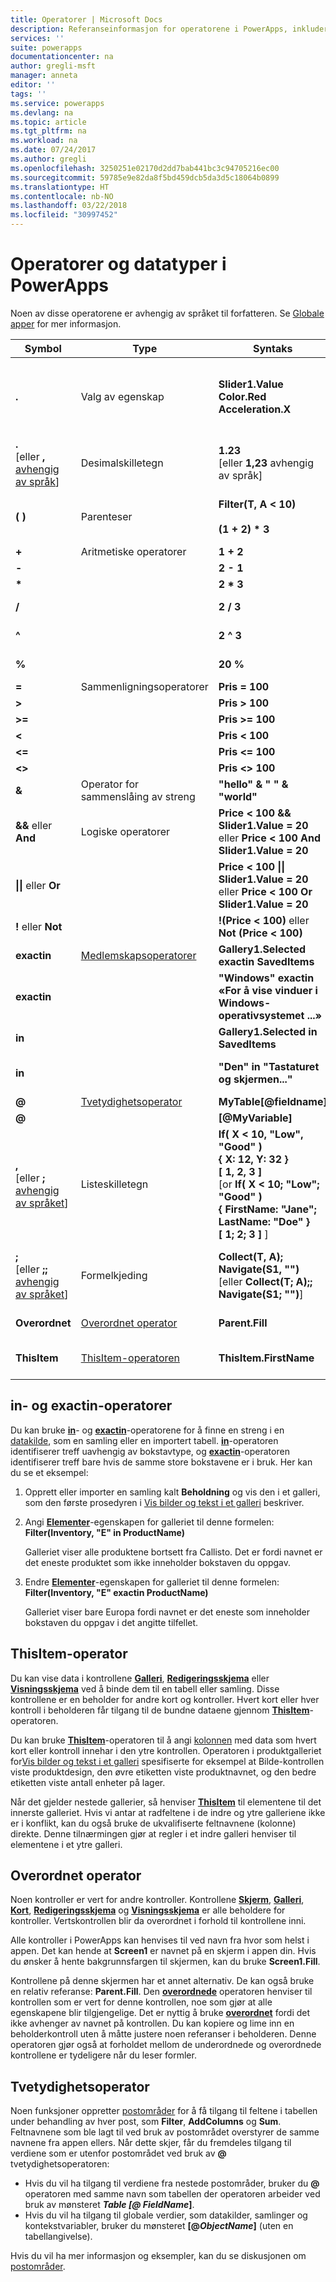 ```yaml
---
title: Operatorer | Microsoft Docs
description: Referanseinformasjon for operatorene i PowerApps, inkludert syntaks og eksempler
services: ''
suite: powerapps
documentationcenter: na
author: gregli-msft
manager: anneta
editor: ''
tags: ''
ms.service: powerapps
ms.devlang: na
ms.topic: article
ms.tgt_pltfrm: na
ms.workload: na
ms.date: 07/24/2017
ms.author: gregli
ms.openlocfilehash: 3250251e02170d2dd7bab441bc3c94705216ec00
ms.sourcegitcommit: 59785e9e82da8f5bd459dcb5da3d5c18064b0899
ms.translationtype: HT
ms.contentlocale: nb-NO
ms.lasthandoff: 03/22/2018
ms.locfileid: "30997452"
---
```

# <a name="operators-and-data-types-in-powerapps"></a>Operatorer og datatyper i PowerApps
Noen av disse operatorene er avhengig av språket til forfatteren.  Se [Globale apper](../global-apps.md) for mer informasjon.

| Symbol | Type | Syntaks | Beskrivelse |
| --- | --- | --- | --- |
| **.** |Valg av egenskap |**Slider1.Value<br>Color.Red<br>Acceleration.X** |Henter en egenskap fra en [tabell](../working-with-tables.md), kontroll, et [signal](signals.md) eller en opplisting.  Hvis du ønsker bakoverkompatibilitet, kan også **!** brukes. |
| **.**<br>[eller **,** [avhengig av språk](../global-apps.md)] |Desimalskilletegn |**1.23**<br>[eller **1,23** avhengig av språk] |Skilletegn mellom hele tall og delvise tall.  Tegnet er avhengig av språket. |
| **( )** |Parenteser |**Filter(T, A &lt; 10)**<br><br>**(1 + 2) * 3** |Fremtvinger prioritert rekkefølge, og grupperer deluttrykk i et større uttrykk |
| **+** |Aritmetiske operatorer |**1 + 2** |Addisjon |
| **-** |&nbsp; |**2 - 1** |Subtraksjon og tegn |
| **\*** |&nbsp; |**2 * 3** |Multiplikasjon |
| **/** |&nbsp; |**2 / 3** |Divisjon (se også **[Mod](function-mod.md)**-funksjonen) |
| **^** |&nbsp; |**2 ^ 3** |Eksponentiering, tilsvarer **[Power](function-numericals.md)**-funksjonen |
| **%** |&nbsp; |**20 %** |Prosent (tilsvarer &quot;* 1/100&quot;) |
| **=** |Sammenligningsoperatorer |**Pris = 100** |Er lik |
| **&gt;** |&nbsp; |**Pris &gt; 100** |Mer enn |
| **&gt;=** |&nbsp; |**Pris &gt;= 100** |Større enn eller lik |
| **&lt;** |&nbsp; |**Pris &lt; 100** |Mindre enn |
| **&lt;=** |&nbsp; |**Pris &lt;= 100** |Mindre enn eller lik |
| **&lt;&gt;** |&nbsp; |**Pris &lt;&gt; 100** |Ikke lik |
| **&amp;** |Operator for sammenslåing av streng |**&quot;hello&quot; &amp; &quot; &quot; &amp; &quot;world&quot;** |Gjør at flere strenger vises kontinuerlig |
| **&amp;&amp;** eller **And** |Logiske operatorer |**Price &lt; 100 &amp;&amp; Slider1.Value = 20**<br>eller **Price &lt; 100 And Slider1.Value = 20** |Logisk forbindelse, tilsvarer **[And](function-logicals.md)**-funksjonen |
| **&#124;&#124;** eller **Or** |&nbsp; |**Price &lt; 100 &#124;&#124; Slider1.Value = 20** eller **Price &lt; 100 Or Slider1.Value = 20** |Logisk disjunksjon, tilsvarer **[Or](function-logicals.md)**-funksjonen |
| **!** eller **Not** |&nbsp; |**!(Price &lt; 100)** eller **Not (Price &lt; 100)** |Logisk negasjon, tilsvarer **[Not](function-logicals.md)**-funksjonen |
| **exactin** |[Medlemskapsoperatorer](#in-and-exactin-operators) |**Gallery1.Selected exactin SavedItems** |Tilhører en [samling](../working-with-data-sources.md#collections) eller en tabell |
| **exactin** |&nbsp; |**&quot;Windows&quot; exactin «For å vise vinduer i Windows-operativsystemet ...»** |Delstreng-test (skiller mellom små og store bokstaver) |
| **in** |&nbsp; |**Gallery1.Selected in SavedItems** |Tilhører en samling eller en tabell |
| **in** |&nbsp; |**&quot;Den&quot; in &quot;Tastaturet og skjermen...&quot;** |Delstreng-test (skiller ikke mellom små og store bokstaver) |
| **@** |[Tvetydighetsoperator](#disambiguation-operator) |**MyTable[@fieldname]** |Felttvetydighet |
| **@** |&nbsp; |**[@MyVariable]** |Global tvetydighet |
| **,**<br>[eller **;** [avhengig av språket](../global-apps.md)] |Listeskilletegn |**If( X < 10, "Low", "Good" )**<br>**{ X: 12, Y: 32 }**<br>**[ 1, 2, 3 ]**<br>[or **If( X < 10; "Low"; "Good" )<br>{ FirstName: "Jane"; LastName: "Doe" }<br>[ 1; 2; 3 ]** ] |Adskiller: <ul><li>argumenter i funksjonsoppkallinger</li><li>felter i en [post](../working-with-tables.md#elements-of-a-table)</li><li>poster i en [verditabell](../working-with-tables.md#inline-syntax)</li></ul>.  Tegnene er avhengig av språket. |
| **;**<br>[eller **;;** [avhengig av språket](../global-apps.md)] |Formelkjeding |**Collect(T, A); Navigate(S1, &quot;&quot;)**<br>[eller **Collect(T; A);; Navigate(S1; &quot;&quot;)**] |Separerer starten av funksjoner i egenskaper for virkemåte.  Kjedingoperatoren er avhengig av språket. |
| **Overordnet** |[Overordnet operator](#parent-operator) |**Parent.Fill** |Tilgang til egenskapene til en kontrollbeholder |
| **ThisItem** |[ThisItem-operatoren](#thisitem-operator) |**ThisItem.FirstName** |Tilgang til felt i en Galleri- eller Skjema-kontroll |

## <a name="in-and-exactin-operators"></a>in- og exactin-operatorer
Du kan bruke **[in](operators.md#in-and-exactin-operators)**- og **[exactin](operators.md#in-and-exactin-operators)**-operatorene for å finne en streng i en [datakilde](../working-with-data-sources.md), som en samling eller en importert tabell. **[in](operators.md#in-and-exactin-operators)**-operatoren identifiserer treff uavhengig av bokstavtype, og **[exactin](operators.md#in-and-exactin-operators)**-operatoren identifiserer treff bare hvis de samme store bokstavene er i bruk. Her kan du se et eksempel:

1. Opprett eller importer en samling kalt **Beholdning** og vis den i et galleri, som den første prosedyren i [Vis bilder og tekst i et galleri](../show-images-text-gallery-sort-filter.md) beskriver.
2. Angi **[Elementer](../controls/properties-core.md)**-egenskapen for galleriet til denne formelen:
   <br>**Filter(Inventory, "E" in ProductName)**
   
    Galleriet viser alle produktene bortsett fra Callisto. Det er fordi navnet er det eneste produktet som ikke inneholder bokstaven du oppgav.
3. Endre **[Elementer](../controls/properties-core.md)**-egenskapen for galleriet til denne formelen:
   <br>**Filter(Inventory, "E" exactin ProductName)**
   
    Galleriet viser bare Europa fordi navnet er det eneste som inneholder bokstaven du oppgav i det angitte tilfellet.

## <a name="thisitem-operator"></a>ThisItem-operator
Du kan vise data i kontrollene **[Galleri](../controls/control-gallery.md)**, **[Redigeringsskjema](../controls/control-form-detail.md)** eller **[Visningsskjema](../controls/control-form-detail.md)** ved å binde dem til en tabell eller samling.  Disse kontrollene er en beholder for andre kort og kontroller.  Hvert kort eller hver kontroll i beholderen får tilgang til de bundne dataene gjennom **[ThisItem](operators.md#thisitem-operator)**-operatoren.   

Du kan bruke **[ThisItem](operators.md#thisitem-operator)**-operatoren til å angi [kolonnen](../working-with-tables.md#columns) med data som hvert kort eller kontroll innehar i den ytre kontrollen. Operatoren i produktgalleriet for[Vis bilder og tekst i et galleri](../show-images-text-gallery-sort-filter.md) spesifiserte for eksempel at Bilde-kontrollen viste produktdesign, den øvre etiketten viste produktnavnet, og den bedre etiketten viste antall enheter på lager.

Når det gjelder nestede gallerier, så henviser **[ThisItem](operators.md#thisitem-operator)** til elementene til det innerste galleriet. Hvis vi antar at radfeltene i de indre og ytre galleriene ikke er i konflikt, kan du også bruke de ukvalifiserte feltnavnene (kolonne) direkte. Denne tilnærmingen gjør at regler i et indre galleri henviser til elementene i et ytre galleri.

## <a name="parent-operator"></a>Overordnet operator
Noen kontroller er vert for andre kontroller. Kontrollene **[Skjerm](../controls/control-screen.md)**, **[Galleri](../controls/control-gallery.md)**, **[Kort](../controls/control-card.md)**, **[Redigeringsskjema](../controls/control-form-detail.md)** og **[Visningsskjema](../controls/control-form-detail.md)** er alle beholdere for kontroller. Vertskontrollen blir da overordnet i forhold til kontrollene inni.

Alle kontroller i PowerApps kan henvises til ved navn fra hvor som helst i appen. Det kan hende at **Screen1** er navnet på en skjerm i appen din. Hvis du ønsker å hente bakgrunnsfargen til skjermen, kan du bruke **Screen1.Fill**.

Kontrollene på denne skjermen har et annet alternativ. De kan også bruke en relativ referanse: **Parent.Fill**. Den **[overordnede](operators.md#parent-operator)** operatoren henviser til kontrollen som er vert for denne kontrollen, noe som gjør at alle egenskapene blir tilgjengelige. Det er nyttig å bruke **[overordnet](operators.md#parent-operator)** fordi det ikke avhenger av navnet på kontrollen. Du kan kopiere og lime inn en beholderkontroll uten å måtte justere noen referanser i beholderen. Denne operatoren gjør også at forholdet mellom de underordnede og overordnede kontrollene er tydeligere når du leser formler.

## <a name="disambiguation-operator"></a>Tvetydighetsoperator
Noen funksjoner oppretter [postområder](../working-with-tables.md#record-scope) for å få tilgang til feltene i tabellen under behandling av hver post, som **Filter**, **AddColumns** og **Sum**.  Feltnavnene som ble lagt til ved bruk av postområdet overstyrer de samme navnene fra appen ellers.  Når dette skjer, får du fremdeles tilgang til verdiene som er utenfor postområdet ved bruk av **@** tvetydighetsoperatoren:

* Hvis du vil ha tilgang til verdiene fra nestede postområder, bruker du **@** operatoren med samme navn som tabellen der operatoren arbeider ved bruk av mønsteret ***Table *[@* FieldName*]**.  
* Hvis du vil ha tilgang til globale verdier, som datakilder, samlinger og kontekstvariabler, bruker du mønsteret **[@*ObjectName*]** (uten en tabellangivelse).

Hvis du vil ha mer informasjon og eksempler, kan du se diskusjonen om [postområder](../working-with-tables.md#record-scope).

